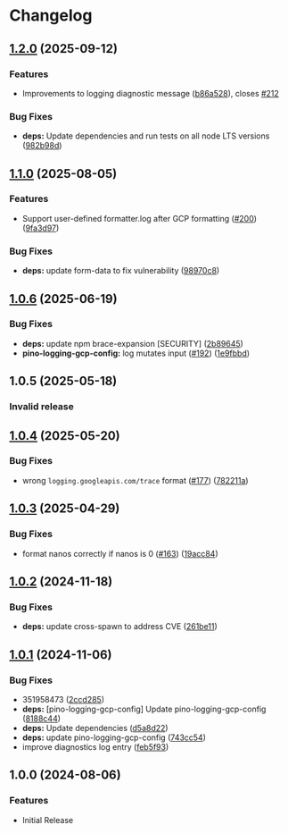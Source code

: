 # Changelog

<!-- markdownlint-disable -->

## [1.2.0](https://github.com/GoogleCloudPlatform/cloud-solutions/compare/pino-logging-gcp-config-v1.1.0...pino-logging-gcp-config-v1.2.0) (2025-09-12)


### Features

* Improvements to logging diagnostic message ([b86a528](https://github.com/GoogleCloudPlatform/cloud-solutions/commit/b86a528dae879df63947b1a3226bf9ec50f584f8)), closes [#212](https://github.com/GoogleCloudPlatform/cloud-solutions/issues/212)


### Bug Fixes

* **deps:** Update dependencies and run tests on all node LTS versions ([982b98d](https://github.com/GoogleCloudPlatform/cloud-solutions/commit/982b98d598bbbee09492349db1519c8ca99665c2))

## [1.1.0](https://github.com/GoogleCloudPlatform/cloud-solutions/compare/pino-logging-gcp-config-v1.0.6...pino-logging-gcp-config-v1.1.0) (2025-08-05)


### Features

* Support user-defined formatter.log after GCP formatting ([#200](https://github.com/GoogleCloudPlatform/cloud-solutions/issues/200)) ([9fa3d97](https://github.com/GoogleCloudPlatform/cloud-solutions/commit/9fa3d97b5823be0df4ba74703427fb417adb95d9))


### Bug Fixes

* **deps:** update form-data to fix vulnerability ([98970c8](https://github.com/GoogleCloudPlatform/cloud-solutions/commit/98970c86b20cce5cf54aba02ced71e4042d21ec2))

## [1.0.6](https://github.com/GoogleCloudPlatform/cloud-solutions/compare/pino-logging-gcp-config-v1.0.4...pino-logging-gcp-config-v1.0.6) (2025-06-19)

### Bug Fixes

- **deps:** update npm brace-expansion [SECURITY]
  ([2b89645](https://github.com/GoogleCloudPlatform/cloud-solutions/commit/2b89645aee6532234218950dfbcd8e8340b4b6df))
- **pino-logging-gcp-config:** log mutates input
  ([#192](https://github.com/GoogleCloudPlatform/cloud-solutions/issues/192))
  ([1e9fbbd](https://github.com/GoogleCloudPlatform/cloud-solutions/commit/1e9fbbdb461a92339d8a5649c613e9e07972cb07))

## 1.0.5 (2025-05-18)

### Invalid release

## [1.0.4](https://github.com/GoogleCloudPlatform/cloud-solutions/compare/pino-logging-gcp-config-v1.0.3...pino-logging-gcp-config-v1.0.4) (2025-05-20)

### Bug Fixes

- wrong `logging.googleapis.com/trace` format
  ([#177](https://github.com/GoogleCloudPlatform/cloud-solutions/issues/177))
  ([782211a](https://github.com/GoogleCloudPlatform/cloud-solutions/commit/782211a58e22447cf61be8edf789d2cad0471649))

## [1.0.3](https://github.com/GoogleCloudPlatform/cloud-solutions/compare/pino-logging-gcp-config-v1.0.2...pino-logging-gcp-config-v1.0.3) (2025-04-29)

### Bug Fixes

- format nanos correctly if nanos is 0
  ([#163](https://github.com/GoogleCloudPlatform/cloud-solutions/issues/163))
  ([19acc84](https://github.com/GoogleCloudPlatform/cloud-solutions/commit/19acc8438b5f433ab3b8b82bec6741d1920a23f6))

## [1.0.2](https://github.com/GoogleCloudPlatform/cloud-solutions/compare/pino-logging-gcp-config-v1.0.1...pino-logging-gcp-config-v1.0.2) (2024-11-18)

### Bug Fixes

- **deps:** update cross-spawn to address CVE
  ([261be11](https://github.com/GoogleCloudPlatform/cloud-solutions/commit/261be1157445d188e5eb48ae30b0196bde180757))

## [1.0.1](https://github.com/GoogleCloudPlatform/cloud-solutions/compare/pino-logging-gcp-config-v1.0.0...pino-logging-gcp-config-v1.0.1) (2024-11-06)

### Bug Fixes

- 351958473
  ([2ccd285](https://github.com/GoogleCloudPlatform/cloud-solutions/commit/2ccd2858e6fef6da828a705d264eb6e81d3bd4ef))
- **deps:** [pino-logging-gcp-config] Update pino-logging-gcp-config
  ([8188c44](https://github.com/GoogleCloudPlatform/cloud-solutions/commit/8188c44966c14217100ecf1a905dd6f8b08d6bfd))
- **deps:** Update dependencies
  ([d5a8d22](https://github.com/GoogleCloudPlatform/cloud-solutions/commit/d5a8d22769796e90d67ddcc0477c206d12abcbf7))
- **deps:** update pino-logging-gcp-config
  ([743cc54](https://github.com/GoogleCloudPlatform/cloud-solutions/commit/743cc54f76e5991be846be3cabb56b5b43365855))
- improve diagnostics log entry
  ([feb5f93](https://github.com/GoogleCloudPlatform/cloud-solutions/commit/feb5f9399dc31868cf57d812fbbe845849fa7240))

## 1.0.0 (2024-08-06)

### Features

- Initial Release

<!-- markdownlint-enable -->
